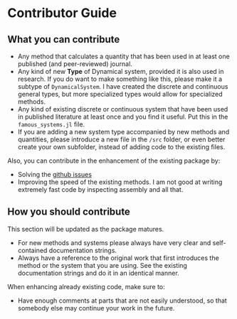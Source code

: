 # Contributor Guide

## What you can contribute

* Any method that calculates a quantity that has been used in at least one published
  (and peer-reviewed) journal.
* Any kind of new **Type** of Dynamical system, provided it is also used in research.
  If you do want to make something like this, please make it a subtype
  of `DynamicalSystem`. I have created the discrete and continuous general types, but
  more specialized types would allow for specialized methods.
* Any kind of existing discrete or continuous system that have been used in published
  literature at least once and you find it useful.
  Put this in the `famous_systems.jl` file.
* If you are adding a new system type accompanied by new methods and quantities, please
  introduce a new file in the `/src` folder, or even better create your own subfolder, instead of adding code to the existing files.

Also, you can contribute in the enhancement of the existing package by:
* Solving the [github issues](https://github.com/Datseris/DynamicalSystems.jl/issues)
* Improving the speed of the existing methods. I am not good at writing extremely
  fast code by inspecting assembly and all that.

## How you should contribute
This section will be updated as the package matures.

* For new methods and systems please always have very clear and self-contained
  documentation strings.
* Always have a reference to the original work that first introduces the method
  or the system that you are using. See the existing documentation strings and do
  it in an identical manner.

When enhancing already existing code, make sure to:
* Have enough comments at parts that are not easily understood, so that somebody
  else may continue your work in the future.
